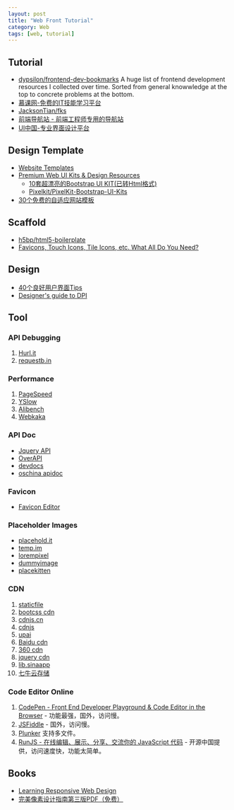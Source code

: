 ```yaml
---
layout: post
title: "Web Front Tutorial"
category: Web
tags: [web, tutorial]
--- 
```


## Tutorial

- [dypsilon/frontend-dev-bookmarks](https://github.com/dypsilon/frontend-dev-bookmarks) A huge list of frontend development resources I collected over time. Sorted from general knowwledge at the top to concrete problems at the bottom.
- [慕课网-免费的IT技能学习平台](http://www.imooc.com/)
- [JacksonTian/fks](https://github.com/JacksonTian/fks)
- [前端导航站 - 前端工程师专用的导航站](http://123.jser.us/)
- [UI中国-专业界面设计平台](http://www.ui.cn/)

## Design Template

- [Website Templates](http://www.wix.com/website/templates)
- [Premium Web UI Kits & Design Resources](http://pixelkit.com/)
    + [10套超漂亮的Bootstrap UI KIT(已转Html格式)](http://www.shejidaren.com/free-bootstrap-ui-kits.html)
    + [Pixelkit/PixelKit-Bootstrap-UI-Kits](https://github.com/Pixelkit/PixelKit-Bootstrap-UI-Kits/)
- [30个免费的自适应网站模板](http://www.shejidaren.com/30-free-responsive-html-themes.html)

## Scaffold

- [h5bp/html5-boilerplate](https://github.com/h5bp/html5-boilerplate)
- [Favicons, Touch Icons, Tile Icons, etc. What All Do You Need?](http://css-tricks.com/favicon-quiz)

## Design

- [40个良好用户界面Tips](http://www.shejidaren.com/good-user-interface-design.html)
- [Designer's guide to DPI](http://sebastien-gabriel.com/designers-guide-to-dpi/home)

## Tool

### API Debugging

1.  [Hurl.it](http://hurl.it/)
2.  [requestb.in](http://requestb.in/)

### Performance

1.  [PageSpeed](https://chrome.google.com/webstore/detail/gplegfbjlmmehdoakndmohflojccocli)
2.  [YSlow](https://addons.mozilla.org/zh-cn/firefox/addon/yslow/)
3.  [Alibench](http://alibench.com/)
4.  [Webkaka](http://pagespeed.webkaka.com/)

### API Doc

* [Jquery API](http://jquery.bootcss.com/)
* [OverAPI](http://overapi.com/)
* [devdocs](http://devdocs.io/)
* [oschina apidoc](http://tool.oschina.net/apidocs)

### Favicon

- [Favicon Editor](http://favicon-generator.org/editor/)

### Placeholder Images

* [placehold.it](http://placehold.it/)
* [temp.im](http://temp.im/)
* [lorempixel](http://lorempixel.com/)
* [dummyimage](http://dummyimage.com/)
* [placekitten](http://placekitten.com/)

### CDN

1.  [staticfile](http://www.staticfile.org/)
2.  [bootcss cdn](http://open.bootcss.com/)
3.  [cdnjs.cn](http://www.cdnjs.cn/)
4.  [cdnjs](http://cdnjs.com/)
5.  [upai](http://jscdn.upai.com/)
6.  [Baidu cdn](http://cdn.code.baidu.com/)
7.  [360 cdn](http://libs.useso.com/)
8.  [jquery cdn](http://code.jquery.com/)
9.  [lib.sinaapp](http://lib.sinaapp.com/)
10. [七牛云存储](http://www.qiniu.com/)

### Code Editor Online

1.  [CodePen - Front End Developer Playground & Code Editor in the Browser](http://codepen.io/) - 功能最强，国外，访问慢。
1.  [JSFiddle](http://jsfiddle.net/) - 国外，访问慢。
2. [Plunker](http://plnkr.co/) 支持多文件。
1.  [RunJS - 在线编辑、展示、分享、交流你的 JavaScript 代码](http://runjs.cn/) - 开源中国提供，访问速度快，功能太简单。

## Books

- [Learning Responsive Web Design](http://www.salttiger.com/learning-responsive-web-design/)
- [完美像素设计指南第三版PDF（免费）](http://www.shejidaren.com/pixel-perfect-precision-v3.html)
